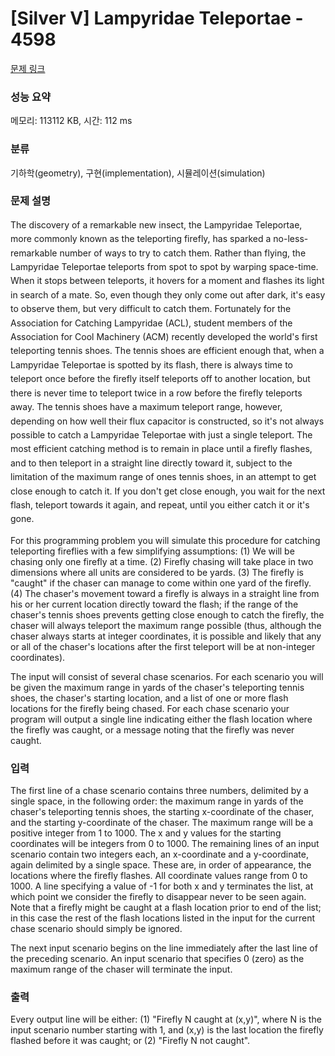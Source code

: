 # [Silver V] Lampyridae Teleportae - 4598 

[문제 링크](https://www.acmicpc.net/problem/4598) 

### 성능 요약

메모리: 113112 KB, 시간: 112 ms

### 분류

기하학(geometry), 구현(implementation), 시뮬레이션(simulation)

### 문제 설명

<p><span style="line-height:1.6em">The discovery of a remarkable new insect, the Lampyridae Teleportae, more commonly known as the teleporting firefly, has sparked a no-less-remarkable number of ways to try to catch them. Rather than flying, the Lampyridae Teleportae teleports from spot to spot by warping space-time. When it stops between teleports, it hovers for a moment and flashes its light in search of a mate. So, even though they only come out after dark, it's easy to observe them, but very difficult to catch them. Fortunately for the Association for Catching Lampyridae (ACL), student members of the Association for Cool Machinery (ACM) recently developed the world's first teleporting tennis shoes. The tennis shoes are efficient enough that, when a Lampyridae Teleportae is spotted by its flash, there is always time to teleport once before the firefly itself teleports off to another location, but there is never time to teleport twice in a row before the firefly teleports away. The tennis shoes have a maximum teleport range, however, depending on how well their flux capacitor is constructed, so it's not always possible to catch a Lampyridae Teleportae with just a single teleport. The most efficient catching method is to remain in place until a firefly flashes, and to then teleport in a straight line directly toward it, subject to the limitation of the maximum range of ones tennis shoes, in an attempt to get close enough to catch it. If you don't get close enough, you wait for the next flash, teleport towards it again, and repeat, until you either catch it or it's gone.</span></p>

<p>For this programming problem you will simulate this procedure for catching teleporting fireflies with a few simplifying assumptions: (1) We will be chasing only one firefly at a time. (2) Firefly chasing will take place in two dimensions where all units are considered to be yards. (3) The firefly is "caught" if the chaser can manage to come within one yard of the firefly. (4) The chaser's movement toward a firefly is always in a straight line from his or her current location directly toward the flash; if the range of the chaser's tennis shoes prevents getting close enough to catch the firefly, the chaser will always teleport the maximum range possible (thus, although the chaser always starts at integer coordinates, it is possible and likely that any or all of the chaser's locations after the first teleport will be at non-integer coordinates).</p>

<p>The input will consist of several chase scenarios. For each scenario you will be given the maximum range in yards of the chaser's teleporting tennis shoes, the chaser's starting location, and a list of one or more flash locations for the firefly being chased. For each chase scenario your program will output a single line indicating either the flash location where the firefly was caught, or a message noting that the firefly was never caught.</p>

### 입력 

 <p>The first line of a chase scenario contains three numbers, delimited by a single space, in the following order: the maximum range in yards of the chaser's teleporting tennis shoes, the starting x-coordinate of the chaser, and the starting y-coordinate of the chaser. The maximum range will be a positive integer from 1 to 1000. The x and y values for the starting coordinates will be integers from 0 to 1000. The remaining lines of an input scenario contain two integers each, an x-coordinate and a y-coordinate, again delimited by a single space. These are, in order of appearance, the locations where the firefly flashes. All coordinate values range from 0 to 1000. A line specifying a value of -1 for both x and y terminates the list, at which point we consider the firefly to disappear never to be seen again. Note that a firefly might be caught at a flash location prior to end of the list; in this case the rest of the flash locations listed in the input for the current chase scenario should simply be ignored.</p>

<p>The next input scenario begins on the line immediately after the last line of the preceding scenario. An input scenario that specifies 0 (zero) as the maximum range of the chaser will terminate the input.</p>

### 출력 

 <p>Every output line will be either: (1) "Firefly N caught at (x,y)", where N is the input scenario number starting with 1, and (x,y) is the last location the firefly flashed before it was caught; or (2) "Firefly N not caught".</p>

